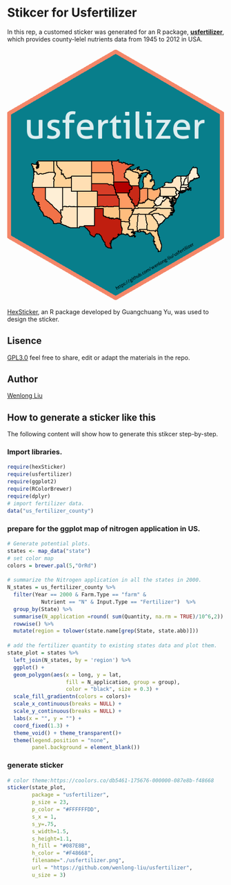 Stikcer for Usfertilizer
================

In this rep, a customed sticker was generated for an R package,
[**usfertilizer**](https://github.com/wenlong-liu/usfertilizer), which
provides county-lelel nutrients data from 1945 to 2012 in USA.

![](./usfertilizer.png)

[HexSticker](https://github.com/GuangchuangYu/hexSticker), an R package
developed by Guangchuang Yu, was used to design the sticker.

## Lisence

[GPL3.0](./lisence.txt) feel free to share, edit or adapt the materials
in the repo.

## Author

[Wenlong Liu](https://wenlong-liu.github.io/)

## How to generate a sticker like this

The following content will show how to generate this stikcer
step-by-step.

### Import libraries.

``` r
require(hexSticker)
require(usfertilizer)
require(ggplot2)
require(RColorBrewer)
require(dplyr)
# import fertilizer data.
data("us_fertilizer_county")
```

### prepare for the ggplot map of nitrogen application in US.

``` r
# Generate potential plots.
states <- map_data("state")
# set color map
colors = brewer.pal(5,"OrRd")

# summarize the Nitrogen application in all the states in 2000.
N_states = us_fertilizer_county %>% 
  filter(Year == 2000 & Farm.Type == "farm" & 
           Nutrient == "N" & Input.Type == "Fertilizer")  %>% 
  group_by(State) %>% 
  summarise(N_application =round( sum(Quantity, na.rm = TRUE)/10^6,2)) %>% 
  rowwise() %>% 
  mutate(region = tolower(state.name[grep(State, state.abb)]))
  
# add the fertilizer quantity to existing states data and plot them.
state_plot = states %>% 
  left_join(N_states, by = 'region') %>% 
  ggplot() + 
  geom_polygon(aes(x = long, y = lat, 
                   fill = N_application, group = group), 
                   color = "black", size = 0.3) + 
  scale_fill_gradientn(colors = colors)+
  scale_x_continuous(breaks = NULL) + 
  scale_y_continuous(breaks = NULL) +
  labs(x = "", y = "") +
  coord_fixed(1.3) +
  theme_void() + theme_transparent()+
  theme(legend.position = "none",
        panel.background = element_blank())
```

### generate sticker

``` r
# color theme:https://coolors.co/db5461-175676-000000-087e8b-f48668
sticker(state_plot, 
        package = "usfertilizer", 
        p_size = 23, 
        p_color = "#FFFFFFDD",
        s_x = 1,
        s_y=.75, 
        s_width=1.5, 
        s_height=1.1,
        h_fill = "#087E8B",
        h_color = "#F48668",
        filename="./usfertilizer.png",
        url = "https://github.com/wenlong-liu/usfertilizer",
        u_size = 3)
```
